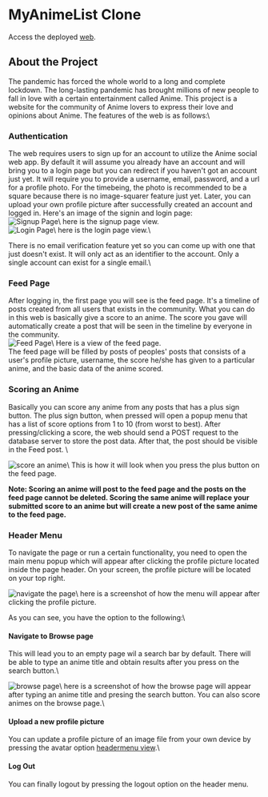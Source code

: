 # MyAnimeList Clone 

Access the deployed [web](https://myanimelistclone.web.app/).

## About the Project

The pandemic has forced the whole world to a long and complete lockdown. 
The long-lasting pandemic has brought millions of new people to fall in love with a certain entertainment called Anime.
This project is a website for the community of Anime lovers to express their love and opinions about Anime. The features of the web is as follows:\

### Authentication

The web requires users to sign up for an account to utilize the Anime social web app. By default it will assume you already have an account and will bring you to a login page but you can redirect if you haven't got an account just yet. It will require you to provide a username, email, password, and a url for a profile photo. For the timebeing,
the photo is recommended to be a square because there is no image-squarer feature just yet. Later, you can upload your own profile picture after successfully created an account and logged in. 
Here's an image of the signin and login page:\
![Signup Page](https://firebasestorage.googleapis.com/v0/b/myanimelistclone.appspot.com/o/readme%2Fmalc_screencapture_signuppage.PNG?alt=media&token=099d8499-b7e4-4b9e-95cb-88943af46847)\ here is the signup page view.\
![Login Page](https://firebasestorage.googleapis.com/v0/b/myanimelistclone.appspot.com/o/readme%2Fmalc_screencapture_loginpage.PNG?alt=media&token=5aeb23a3-814a-4fb0-91bd-51921139a009)\ here is the login page view.\

There is no email verification feature yet so you can come up with one that just doesn't exist. It will only act as an identifier to the account. Only a single account can exist for a single email.\

### Feed Page

After logging in, the first page you will see is the feed page. It's a timeline of posts created from all users that exists in the community. What you can do in this web is basically give a score to an anime. The score you gave will automatically create a post that will be seen in the timeline by everyone in the community.\
![Feed Page](https://firebasestorage.googleapis.com/v0/b/myanimelistclone.appspot.com/o/readme%2Fmalc_screencapture_feedpage.PNG?alt=media&token=eb1dfb93-5394-4238-909c-1c8cf92a16ff)\ Here is a view of the feed page.\
The feed page will be filled by posts of peoples' posts that consists of a user's profile picture, username, the score he/she has given to a particular anime, and the basic data of the anime scored.

### Scoring an Anime

Basically you can score any anime from any posts that has a plus sign button. The plus sign button, when pressed will open a popup menu that has a list of score options from 1 to 10 (from worst to best). After pressing/clicking a score, the web should send a POST request to the database server to store the post data. After that, the post should be visible in the Feed post. \

![score an anime](https://firebasestorage.googleapis.com/v0/b/myanimelistclone.appspot.com/o/readme%2Fmalc_screencapture_feedscore.PNG?alt=media&token=bca00132-c36b-4af2-b7fc-25da3f1dd39f)\ This is how it will look when you press the plus button on the feed page.

**Note: Scoring an anime will post to the feed page and the posts on the feed page cannot be deleted. Scoring the same anime will replace your submitted score to an anime but will create a new post of the same anime to the feed page.**

### Header Menu

To navigate the page or run a certain functionality, you need to open the main menu popup which will appear after clicking the profile picture located inside the page header. On your screen, the profile picture will be located on your top right.

![navigate the page](https://firebasestorage.googleapis.com/v0/b/myanimelistclone.appspot.com/o/readme%2Fmalc_screencapture_navigate.PNG?alt=media&token=32da6e0e-75f4-49f3-a4c7-17d3ccb4187d)\ here is a screenshot of how the menu will appear after clicking the profile picture.

As you can see, you have the option to the following:\

#### Navigate to Browse page

This will lead you to an empty page wil a search bar by default. There will be able to type an anime title and obtain results after you press on the search button.\

![browse page](https://firebasestorage.googleapis.com/v0/b/myanimelistclone.appspot.com/o/readme%2Fmalc_screencapture_browsepage.PNG?alt=media&token=846f4cb2-11c4-4989-a890-8e3c20c51888)\ here is a screenshot of how the browse page will appear after typing an anime title and presing the search button. You can also score animes on the browse page.\

#### Upload a new profile picture

You can update a profile picture of an image file from your own device by pressing the avatar option [headermenu view](https://firebasestorage.googleapis.com/v0/b/myanimelistclone.appspot.com/o/readme%2Fmalc_screencapture_menu.PNG?alt=media&token=1d0840d4-d0a9-4297-8143-48e01a5b6aef).\

#### Log Out

You can finally logout by pressing the logout option on the header menu.